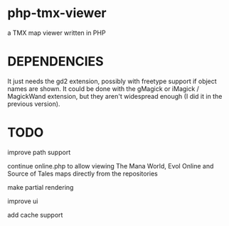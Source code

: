 php-tmx-viewer
==============

a TMX map viewer written in PHP

DEPENDENCIES
============

It just needs the gd2 extension, possibly with freetype support if object names are shown.
It could be done with the gMagick or iMagick / MagickWand extension, but they aren't widespread enough (I did it in the previous version).

TODO
====

improve path support

continue online.php to allow viewing The Mana World, Evol Online and Source of Tales maps directly from the repositories

make partial rendering

improve ui

add cache support

